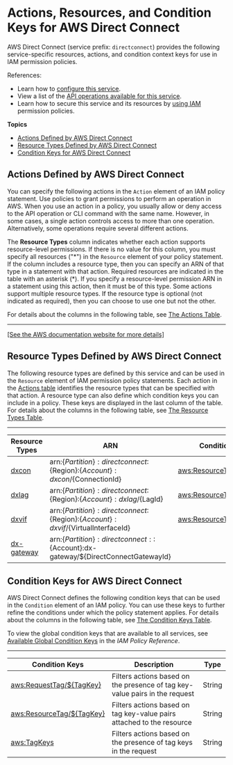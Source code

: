 # Actions, Resources, and Condition Keys for AWS Direct Connect<a name="list_awsdirectconnect"></a>

AWS Direct Connect \(service prefix: `directconnect`\) provides the following service\-specific resources, actions, and condition context keys for use in IAM permission policies\.

References:
+ Learn how to [configure this service](https://docs.aws.amazon.com/directconnect/latest/UserGuide/)\.
+ View a list of the [API operations available for this service](https://docs.aws.amazon.com/directconnect/latest/APIReference/)\.
+ Learn how to secure this service and its resources by [using IAM](https://docs.aws.amazon.com/directconnect/latest/UserGuide/using_iam.html) permission policies\.

**Topics**
+ [Actions Defined by AWS Direct Connect](#awsdirectconnect-actions-as-permissions)
+ [Resource Types Defined by AWS Direct Connect](#awsdirectconnect-resources-for-iam-policies)
+ [Condition Keys for AWS Direct Connect](#awsdirectconnect-policy-keys)

## Actions Defined by AWS Direct Connect<a name="awsdirectconnect-actions-as-permissions"></a>

You can specify the following actions in the `Action` element of an IAM policy statement\. Use policies to grant permissions to perform an operation in AWS\. When you use an action in a policy, you usually allow or deny access to the API operation or CLI command with the same name\. However, in some cases, a single action controls access to more than one operation\. Alternatively, some operations require several different actions\.

The **Resource Types** column indicates whether each action supports resource\-level permissions\. If there is no value for this column, you must specify all resources \("\*"\) in the `Resource` element of your policy statement\. If the column includes a resource type, then you can specify an ARN of that type in a statement with that action\. Required resources are indicated in the table with an asterisk \(\*\)\. If you specify a resource\-level permission ARN in a statement using this action, then it must be of this type\. Some actions support multiple resource types\. If the resource type is optional \(not indicated as required\), then you can choose to use one but not the other\.

For details about the columns in the following table, see [The Actions Table](reference_policies_actions-resources-contextkeys.md#actions_table)\.


****  
[\[See the AWS documentation website for more details\]](http://docs.aws.amazon.com/IAM/latest/UserGuide/list_awsdirectconnect.html)

## Resource Types Defined by AWS Direct Connect<a name="awsdirectconnect-resources-for-iam-policies"></a>

The following resource types are defined by this service and can be used in the `Resource` element of IAM permission policy statements\. Each action in the [Actions table](#awsdirectconnect-actions-as-permissions) identifies the resource types that can be specified with that action\. A resource type can also define which condition keys you can include in a policy\. These keys are displayed in the last column of the table\. For details about the columns in the following table, see [The Resource Types Table](reference_policies_actions-resources-contextkeys.md#resources_table)\.


****  

| Resource Types | ARN | Condition Keys | 
| --- | --- | --- | 
|   [ dxcon ](https://docs.aws.amazon.com/directconnect/latest/APIReference/API_Connection.html)  |  arn:$\{Partition\}:directconnect:$\{Region\}:$\{Account\}:dxcon/$\{ConnectionId\}  |   [ aws:ResourceTag/$\{TagKey\} ](#awsdirectconnect-aws_ResourceTag___TagKey_)   | 
|   [ dxlag ](https://docs.aws.amazon.com/directconnect/latest/APIReference/API_Lag.html)  |  arn:$\{Partition\}:directconnect:$\{Region\}:$\{Account\}:dxlag/$\{LagId\}  |   [ aws:ResourceTag/$\{TagKey\} ](#awsdirectconnect-aws_ResourceTag___TagKey_)   | 
|   [ dxvif ](https://docs.aws.amazon.com/directconnect/latest/APIReference/API_VirtualInterface.html)  |  arn:$\{Partition\}:directconnect:$\{Region\}:$\{Account\}:dxvif/$\{VirtualInterfaceId\}  |   [ aws:ResourceTag/$\{TagKey\} ](#awsdirectconnect-aws_ResourceTag___TagKey_)   | 
|   [ dx\-gateway ](https://docs.aws.amazon.com/directconnect/latest/APIReference/API_DirectConnectGateway.html)  |  arn:$\{Partition\}:directconnect::$\{Account\}:dx\-gateway/$\{DirectConnectGatewayId\}  |  | 

## Condition Keys for AWS Direct Connect<a name="awsdirectconnect-policy-keys"></a>

AWS Direct Connect defines the following condition keys that can be used in the `Condition` element of an IAM policy\. You can use these keys to further refine the conditions under which the policy statement applies\. For details about the columns in the following table, see [The Condition Keys Table](reference_policies_actions-resources-contextkeys.md#context_keys_table)\.

To view the global condition keys that are available to all services, see [Available Global Condition Keys](reference_policies_condition-keys.html#AvailableKeys) in the *IAM Policy Reference*\.


****  

| Condition Keys | Description | Type | 
| --- | --- | --- | 
|   [ aws:RequestTag/$\{TagKey\} ](https://docs.aws.amazon.com/IAM/latest/UserGuide/reference_policies_condition-keys.html#condition-keys-requesttag)  | Filters actions based on the presence of tag key\-value pairs in the request | String | 
|   [ aws:ResourceTag/$\{TagKey\} ](https://docs.aws.amazon.com/IAM/latest/UserGuide/reference_policies_condition-keys.html#condition-keys-resourcetag)  | Filters actions based on tag key\-value pairs attached to the resource | String | 
|   [ aws:TagKeys ](https://docs.aws.amazon.com/IAM/latest/UserGuide/reference_policies_condition-keys.html#condition-keys-tagkeys)  | Filters actions based on the presence of tag keys in the request | String | 